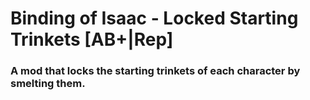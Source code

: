 # Binding of Isaac - Locked Starting Trinkets [AB+|Rep]

### A mod that locks the starting trinkets of each character by smelting them.
